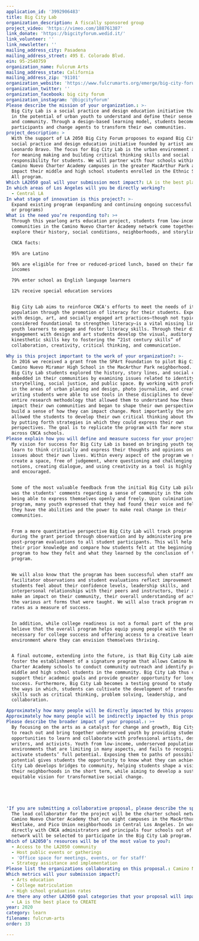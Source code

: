 ```yaml
---
application_id: '3992906483'
title: Big City Lab
organization_description: A fiscally sponsored group
project_video: 'https://vimeo.com/188761387'
link_donate: 'https://bigcityforum.wedid.it/'
link_volunteer: ''
link_newsletter: ''
mailing_address_city: Pasadena
mailing_address_street: 495 E. Colorado Blvd.
ein: 95-2540759
organization_name: Fulcrum Arts
mailing_address_state: California
mailing_address_zip: '91101'
organization_website: 'https://www.fulcrumarts.org/emerge/big-city-forum/'
organization_twitter: ''
organization_facebook: big city forum
organization_instagram: '@bigcityforum'
Please describe the mission of your organization.: >-
  Big City Lab is a social practice and design education initiative that invests
  in the potential of urban youth to understand and define their sense of place
  and community. Through a design-based learning model, students become active
  participants and change agents to transform their own communities.
project_description: >
  With the support of LA 2050 Big City Forum proposes to expand Big City Lab: a
  social practice and design education initiative founded by artist and educator
  Leonardo Bravo. The focus for Big City Lab is the urban environment as a site
  for meaning making and building critical thinking skills and social
  responsibility for students. We will partner with four schools within the
  Camino Nuevo Charter Academy campuses in the greater MacArthur Park area to
  impact their middle and high school students enrolled in the Ethnic Studies 4
  All program. 
Which LA2050 goal will your submission most impact?: LA is the best place to LEARN
In which areas of Los Angeles will you be directly working?:
  - Central LA
In what stage of innovation is this project?: >-
  Expand existing program (expanding and continuing ongoing successful projects
  or programs)
What is the need you’re responding to?: >+
  Through this yearlong arts education project, students from low-income
  communities in the Camino Nuevo Charter Academy network come together to
  explore their history, social conditions, neighborhoods, and storylines. 

  CNCA facts:

  95% are Latino

  96% are eligible for free or reduced-priced lunch, based on their family
  incomes

  79% enter school as English language learners 

  12% receive special education services 


  Big City Lab aims to reinforce CNCA's efforts to meet the needs of its student
  population through the promotion of literacy for their students. Experience
  with design, art, and socially engaged art practices—though not typically
  considered foundational to strengthen literacy—is a vital missing link for
  youth learners to engage and foster literacy skills. Through their direct
  engagement with design and art students develop the visual, auditory and
  kinesthetic skills key to fostering the “21st century skills” of
  collaboration, creativity, critical thinking, and communication.

Why is this project important to the work of your organization?: >-
  In 2016 we received a grant from the SPArt Foundation to pilot Big City Lab at
  Camino Nuevo Miramar High School in the MacArthur Park neighborhood. Through
  Big City Lab students explored the history, story lines, and social conditions
  embedded in their communities by examining issues related to identity,
  storytelling, social justice, and public space. By working with professionals
  in the areas of urban planing and design, photo journalism, and creative
  writing students were able to use tools in these disciplines to develop an
  entire research methodology that allowed them to understand how these issues
  impact their own communities and began to shape their own perspectives to
  build a sense of how they can impact change. Most importantly the project
  allowed the students to develop their own critical thinking about these issues
  by putting forth strategies in which they could express their own
  perspectives. The goal is to replicate the program with far more students
  across CNCA schools.
Please explain how you will define and measure success for your project.: >+
  My vision for success for Big City Lab is based on bringing youth together who
  learn to think critically and express their thoughts and opinions on relevant
  issues about their own lives. Within every aspect of the program we strive to
  create a space, free of judgement, where questioning and challenging assumed
  notions, creating dialogue, and using creativity as a tool is highly valued
  and encouraged.


  Some of the most valuable feedback from the initial Big City Lab pilot in 2016
  was the students' comments regarding a sense of community in the cohort and
  being able to express themselves openly and freely. Upon culmination of the
  program, many youth expressed that they had found their voice and felt like
  they have the abilities and the power to make real change in their
  communities. 


  From a more quantitative perspective Big City Lab will track program success
  during the grant period through observation and by administering pre and
  post-program evaluations to all student participants. This will help assess
  their prior knowledge and compare how students felt at the beginning of the
  program to how they felt and what they learned by the conclusion of the
  program.


  We will also know that the program has been successful when staff and
  facilitator observations and student evaluations reflect improvement in how
  students feel about their confidence levels, leadership skills, and
  interpersonal relationships with their peers and instructors, their ability to
  make an impact on their community, their overall understanding of activism and
  the various art forms that were taught. We will also track program retention
  rates as a measure of success.


  In addition, while college readiness is not a formal part of the program, I
  believe that the overall program helps equip young people with the skills
  necessary for college success and offering access to a creative learning
  environment where they can envision themselves thriving.


  A final outcome, extending into the future, is that Big City Lab aims to
  foster the establishment of a signature program that allows Camino Nuevo
  Charter Academy schools to conduct community outreach and identify prospective
  middle and high school students in the community. Big City Lab thus can
  support their academic goals and provide greater opportunity for long-term
  success. Furthermore, Big City Lab becomes a testing ground to study how, and
  the ways in which, students can cultivate the development of transferable life
  skills such as critical thinking, problem solving, leadership, and
  collaboration.

Approximately how many people will be directly impacted by this proposal?: '360'
Approximately how many people will be indirectly impacted by this proposal?: '600'
Please describe the broader impact of your proposal.: >+
  By focusing on the arts as a catalyst for change and growth, Big City Lab aims
  to reach out and bring together underserved youth by providing students with
  opportunities to learn and collaborate with professional artists, designers,
  writers, and activists. Youth from low-income, underserved populations are in
  environments that are limiting in many aspects, and fails to recognize or
  activate students’ full potential. Exposing them to paths of possibility and
  potential gives students the opportunity to know what they can achieve. Big
  City Lab develops bridges to community, helping students shape a vision for
  their neighborhoods in the short term, while aiming to develop a sustained,
  equitable vision for transformative social change. 





'If you are submitting a collaborative proposal, please describe the specific role of partner organizations in the project.': >-
  The lead collaborator for the project will be the charter school network -
  Camino Nuevo Charter Academy that run eight campuses in the MacArthur Park,
  Westlake, and Pico Union neighborhoods in Central Los Angeles. In working
  directly with CNCA administrators and principals four schools out of their
  network will be selected to participate in the Big City Lab program. 
Which of LA2050’s resources will be of the most value to you?:
  - Access to the LA2050 community
  - Host public events or gatherings
  - 'Office space for meetings, events, or for staff'
  - Strategy assistance and implementation
Please list the organizations collaborating on this proposal.: Camino Nuevo Charter Academy school network
Which metrics will your submission impact?:
  - Arts education
  - College matriculation
  - High school graduation rates
Are there any other LA2050 goal categories that your proposal will impact?:
  - LA is the best place to CREATE
year: 2020
category: learn
filename: fulcrum-arts
order: 33

---
```

